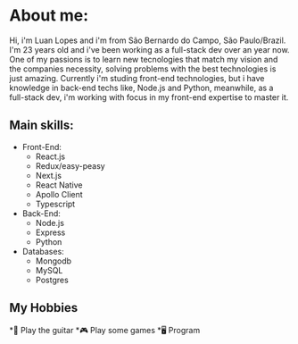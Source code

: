# About me:
Hi, i'm Luan Lopes and i'm from São Bernardo do Campo, São Paulo/Brazil. I'm 23 years old and i've been working as a full-stack dev over an year now.  
One of my passions is to learn new tecnologies that match my vision and the companies necessity, solving problems with the best technologies is just amazing. Currently i'm studing front-end technologies, but i have knowledge in back-end techs like, Node.js and Python, meanwhile, as a full-stack dev, i'm working with focus in my front-end expertise to master it.
## Main skills:
* Front-End:
  * React.js
   * Redux/easy-peasy
   * Next.js
   * React Native
  * Apollo Client
  * Typescript
* Back-End:
  * Node.js
   * Express
  * Python
* Databases:
  * Mongodb
  * MySQL
  * Postgres
## My Hobbies
*🎸 Play the guitar
*🎮 Play some games
*🖥️ Program
